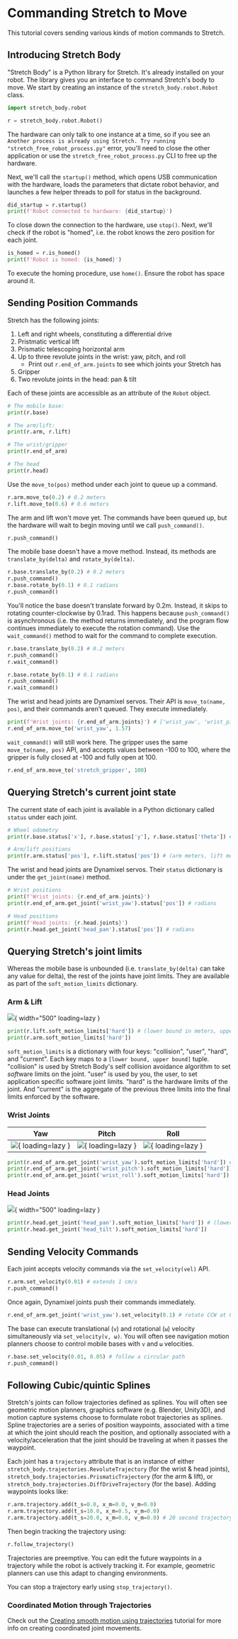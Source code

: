 # Commanding Stretch to Move

This tutorial covers sending various kinds of motion commands to Stretch.

## Introducing Stretch Body

"Stretch Body" is a Python library for Stretch. It's already installed on your robot. The library gives you an interface to command Stretch's body to move. We start by creating an instance of the `stretch_body.robot.Robot` class.

```python
import stretch_body.robot

r = stretch_body.robot.Robot()
```

The hardware can only talk to one instance at a time, so if you see an `Another process is already using Stretch. Try running "stretch_free_robot_process.py"` error, you'll need to close the other application or use the `stretch_free_robot_process.py` CLI to free up the hardware.

Next, we'll call the `startup()` method, which opens USB communication with the hardware, loads the parameters that dictate robot behavior, and launches a few helper threads to poll for status in the background.

```python
did_startup = r.startup()
print(f'Robot connected to hardware: {did_startup}')
```

To close down the connection to the hardware, use `stop()`. Next, we'll check if the robot is "homed", i.e. the robot knows the zero position for each joint.

```python
is_homed = r.is_homed()
print(f'Robot is homed: {is_homed}')
```

To execute the homing procedure, use `home()`. Ensure the robot has space around it.

## Sending Position Commands

Stretch has the following joints:

<!-- TODO: ![](./images/stretch_joints.png){ width="500" loading=lazy } -->

 1. Left and right wheels, constituting a differential drive
 1. Pristmatic vertical lift
 1. Prismatic telescoping horizontal arm
 1. Up to three revolute joints in the wrist: yaw, pitch, and roll
    - Print out `r.end_of_arm.joints` to see which joints your Stretch has
 1. Gripper
 1. Two revolute joints in the head: pan & tilt

Each of these joints are accessible as an attribute of the `Robot` object.

```python
# The mobile base:
print(r.base)

# The arm/lift:
print(r.arm, r.lift)

# The wrist/gripper
print(r.end_of_arm)

# The head
print(r.head)
```

Use the `move_to(pos)` method under each joint to queue up a command.

```python
r.arm.move_to(0.2) # 0.2 meters
r.lift.move_to(0.6) # 0.6 meters
```

The arm and lift won't move yet. The commands have been queued up, but the hardware will wait to begin moving until we call `push_command()`.

```python
r.push_command()
```

The mobile base doesn't have a move method. Instead, its methods are `translate_by(delta)` and `rotate_by(delta)`.

```python
r.base.translate_by(0.2) # 0.2 meters
r.push_command()
r.base.rotate_by(0.1) # 0.1 radians
r.push_command()
```

You'll notice the base doesn't translate forward by 0.2m. Instead, it skips to rotating counter-clockwise by 0.1rad. This happens because `push_command()` is asynchronous (i.e. the method returns immediately, and the program flow continues immediately to execute the rotation command). Use the `wait_command()` method to wait for the command to complete execution.

```python
r.base.translate_by(0.2) # 0.2 meters
r.push_command()
r.wait_command()

r.base.rotate_by(0.1) # 0.1 radians
r.push_command()
r.wait_command()
```

The wrist and head joints are Dynamixel servos. Their API is `move_to(name, pos)`, and their commands aren't queued. They execute immediately.

```python
print(f'Wrist joints: {r.end_of_arm.joints}') # ['wrist_yaw', 'wrist_pitch', 'wrist_roll', 'stretch_gripper']
r.end_of_arm.move_to('wrist_yaw', 1.57)
```

`wait_command()` will still work here. The gripper uses the same `move_to(name, pos)` API, and accepts values between -100 to 100, where the gripper is fully closed at -100 and fully open at 100.

```python
r.end_of_arm.move_to('stretch_gripper', 100)
```

## Querying Stretch's current joint state

The current state of each joint is available in a Python dictionary called `status` under each joint.

```python
# Wheel odometry
print(r.base.status['x'], r.base.status['y'], r.base.status['theta']) # (x meters, y meters, theta radians)

# Arm/lift positions
print(r.arm.status['pos'], r.lift.status['pos']) # (arm meters, lift meters)
```

The wrist and head joints are Dynamixel servos. Their `status` dictionary is under the `get_joint(name)` method.

```python
# Wrist positions
print(f'Wrist joints: {r.end_of_arm.joints}')
print(r.end_of_arm.get_joint('wrist_yaw').status['pos']) # radians

# Head positions
print(f'Head joints: {r.head.joints}')
print(r.head.get_joint('head_pan').status['pos']) # radians
```

## Querying Stretch's joint limits

Whereas the mobile base is unbounded (i.e. `translate_by(delta)` can take any value for delta), the rest of the joints have joint limits. They are available as part of the `soft_motion_limits` dictionary.

### Arm & Lift

![](./images/stretch_arm_lift_joint_limits.png){ width="500" loading=lazy }

```python
print(r.lift.soft_motion_limits['hard']) # (lower bound in meters, upper bound in meters)
print(r.arm.soft_motion_limits['hard'])
```

`soft_motion_limits` is a dictionary with four keys: "collision", "user", "hard", and "current". Each key maps to a `[lower bound, upper bound]` tuple. "collision" is used by Stretch Body's self collision avoidance algorithm to set *soft*ware limits on the joint. "user" is used by you, the user, to set application specific software joint limits. "hard" is the hardware limits of the joint. And "current" is the aggregate of the previous three limits into the final limits enforced by the software.

### Wrist Joints

| Yaw        | Pitch  | Roll |
| ----------- | ------ | ------- |
| ![](./images/stretch_yaw_joint_limits.png){ loading=lazy }   | ![](./images/stretch_pitch_joint_limits.png){ loading=lazy } | ![](./images/stretch_roll_joint_limits.png){ loading=lazy } |

```python
print(r.end_of_arm.get_joint('wrist_yaw').soft_motion_limits['hard']) # (lower bound in radians, upper bound in radians)
print(r.end_of_arm.get_joint('wrist_pitch').soft_motion_limits['hard'])
print(r.end_of_arm.get_joint('wrist_roll').soft_motion_limits['hard'])
```

### Head Joints

![](./images/stretch_head_joint_limits.png){ width="500" loading=lazy }

```python
print(r.head.get_joint('head_pan').soft_motion_limits['hard']) # (lower bound in radians, upper bound in radians)
print(r.head.get_joint('head_tilt').soft_motion_limits['hard'])
```

## Sending Velocity Commands

Each joint accepts velocity commands via the `set_velocity(vel)` API.

```python
r.arm.set_velocity(0.01) # extends 1 cm/s
r.push_command()
```

Once again, Dynamixel joints push their commands immediately.


```python
r.end_of_arm.get_joint('wrist_yaw').set_velocity(0.1) # rotate CCW at 0.1 rad/s
```

The base can execute translational (`v`) and rotational (`ω`) velocity simultaneously via `set_velocity(v, ω)`. You will often see navigation motion planners choose to control mobile bases with `v` and `ω` velocities.

```python
r.base.set_velocity(0.01, 0.05) # follow a circular path
r.push_command()
```

## Following Cubic/quintic Splines

Stretch's joints can follow trajectories defined as splines. You will often see geometric motion planners, graphics software (e.g. Blender, Unity3D), and motion capture systems choose to formulate robot trajectories as splines. Spline trajectories are a series of position waypoints, associated with a time at which the joint should reach the position, and optionally associated with a velocity/acceleration that the joint should be traveling at when it passes the waypoint.

Each joint has a `trajectory` attribute that is an instance of either `stretch_body.trajectories.RevoluteTrajectory` (for the wrist & head joints), `stretch_body.trajectories.PrismaticTrajectory` (for the arm & lift), or `stretch_body.trajectories.DiffDriveTrajectory` (for the base). Adding waypoints looks like:

```python
r.arm.trajectory.add(t_s=0.0, x_m=0.0, v_m=0.0)
r.arm.trajectory.add(t_s=10.0, x_m=0.5, v_m=0.0)
r.arm.trajectory.add(t_s=20.0, x_m=0.0, v_m=0.0) # 20 second trajectory extending & retracting the arm
```

Then begin tracking the trajectory using:

```python
r.follow_trajectory()
```

Trajectories are preemptive. You can edit the future waypoints in a trajectory while the robot is actively tracking it. For example, geometric planners can use this adapt to changing environments.

You can stop a trajectory early using `stop_trajectory()`.

### Coordinated Motion through Trajectories

Check out the [Creating smooth motion using trajectories](https://forum.hello-robot.com/t/creating-smooth-motion-using-trajectories/671) tutorial for more info on creating coordinated joint movements.
